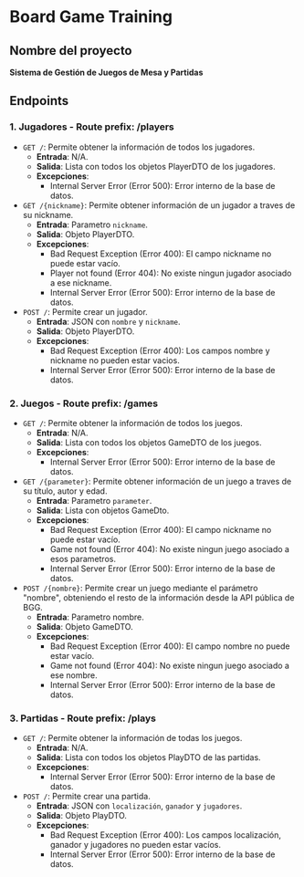 # Board Game Training

## Nombre del proyecto
**Sistema de Gestión de Juegos de Mesa y Partidas**

## Endpoints

### 1. Jugadores - Route prefix: /players

  - `GET /`: Permite obtener la información de todos los jugadores.
    - **Entrada**: N/A.
    - **Salida**: Lista con todos los objetos PlayerDTO de los jugadores.
    - **Excepciones**:
      - Internal Server Error (Error 500): Error interno de la base de datos.
  - `GET /{nickname}`: Permite obtener información de un jugador a traves de su nickname.
    - **Entrada**: Parametro `nickname`.
    - **Salida**: Objeto PlayerDTO.
    - **Excepciones**:
      - Bad Request Exception (Error 400): El campo nickname no puede estar vacío.
      - Player not found (Error 404): No existe ningun jugador asociado a ese nickname.
      - Internal Server Error (Error 500): Error interno de la base de datos.
  - `POST /`: Permite crear un jugador.
    - **Entrada**: JSON con `nombre` y `nickname`.
    - **Salida**: Objeto PlayerDTO.
    - **Excepciones**:
      - Bad Request Exception (Error 400): Los campos nombre y nickname no pueden estar vacios.
      - Internal Server Error (Error 500): Error interno de la base de datos.

### 2. Juegos - Route prefix: /games

  - `GET /`: Permite obtener la información de todos los juegos.
    - **Entrada**: N/A.
    - **Salida**: Lista con todos los objetos GameDTO de los juegos.
    - **Excepciones**:
      - Internal Server Error (Error 500): Error interno de la base de datos.
  - `GET /{parameter}`: Permite obtener información de un juego a traves de su título, autor y edad.
    - **Entrada**: Parametro `parameter`.
    - **Salida**: Lista con objetos GameDto.
    - **Excepciones**:
      - Bad Request Exception (Error 400): El campo nickname no puede estar vacío.
      - Game not found (Error 404): No existe ningun juego asociado a esos parametros.
      - Internal Server Error (Error 500): Error interno de la base de datos.
  - `POST /{nombre}`: Permite crear un juego mediante el parámetro "nombre", obteniendo el resto de la información desde la API pública de BGG.
    - **Entrada**: Parametro nombre.
    - **Salida**: Objeto GameDTO.
    - **Excepciones**:
      - Bad Request Exception (Error 400): El campo nombre no puede estar vacío.
      - Game not found (Error 404): No existe ningun juego asociado a ese nombre.
      - Internal Server Error (Error 500): Error interno de la base de datos.
  
  ### 3. Partidas - Route prefix: /plays

  - `GET /`: Permite obtener la información de todas los juegos.
    - **Entrada**: N/A.
    - **Salida**: Lista con todos los objetos PlayDTO de las partidas.
    - **Excepciones**:
      - Internal Server Error (Error 500): Error interno de la base de datos.
  - `POST /`: Permite crear una partida.
    - **Entrada**: JSON con `localización`, `ganador` y `jugadores`.
    - **Salida**: Objeto PlayDTO.
    - **Excepciones**:
      - Bad Request Exception (Error 400): Los campos localización, ganador y jugadores no pueden estar vacíos.
      - Internal Server Error (Error 500): Error interno de la base de datos.
